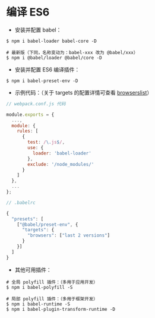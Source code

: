 # 编译 ES6

* 安装并配置 babel：
```shell
$ npm i babel-loader babel-core -D

# 最新版（下同，名称变动为：babel-xxx 改为 @babel/xxx）
$ npm i @babel/loader @babel/core -D
```

* 安装并配置 ES6 编译插件：
```shell
$ npm i babel-preset-env -D
```

* 示例代码：（关于 targets 的配置详情可查看 [browserslist](https://www.npmjs.com/package/browserslist)）

```js
// webpack.conf.js 代码

module.exports = {
  ...,
  module: {
    rules: [
      {
        test: /\.js$/,
        use: {
          loader: 'babel-loader'
        },
        exclude: '/node_modules/'
      }
    ]
  },
  ...
};
```

```js
// .babelrc

{
  "presets": [
    ["@babel/preset-env", {
      "targets": {
        "browsers": ["last 2 versions"]
      }
    }]
  ]
}
```

* 其他可用插件：
```shell
# 全局 polyfill 插件：（多用于应用开发）
$ npm i babel-polyfill -S

# 局部 polyfill 插件：（多用于框架开发）
$ npm i babel-runtime -S
$ npm i babel-plugin-transform-runtime -D
```